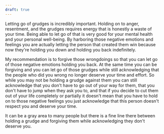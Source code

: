 ```yaml
---
draft: true
---
```


Letting go of grudges is incredibly important. Holding on to anger, resentment, and the grudges requires energy that is honestly a waste of your time. Being able to let go of that is very good for your mental health and your personal well-being. By harboring those negative emotions and feelings you are actually letting the person that created them win because now they're holding you down and holding you back indefinitely.

My recommendation is to forgive those wrongdoings so that you can let go of those negative emotions holding you back. At the same time you can be forgiving and you can let go of those grudges while still acknowledging that the people who did you wrong no longer deserve your time and effort. So while you may not be holding a grudge against them you can still acknowledge that you don't have to go out of your way for them, that you don't have to jump when they ask you to, and that if you decide to cut them out of your life completely or partially it doesn't mean that you have to hold on to those negative feelings you just acknowledge that this person doesn't respect you and deserve your time.

It can be a gray area to many people but there is a fine line there between holding a grudge and forgiving them while acknowledging they don't deserve you.
